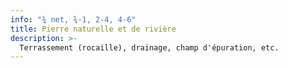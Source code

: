 ```yaml
---
info: "¾ net, ¾-1, 2-4, 4-6"
title: Pierre naturelle et de rivière
description: >-
  Terrassement (rocaille), drainage, champ d'épuration, etc.
---
```

